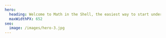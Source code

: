```yaml
---
hero:
  heading: Welcome to Math in the Shell, the easiest way to start understanding the universe
  maxWidthPX: 652
seo:
  image: /images/hero-3.jpg
---
```

